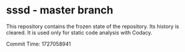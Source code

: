 # sssd - master branch

This repository contains the frozen state of the repository.
Its history is cleared. It is used only for static code
analysis with Codacy.

Commit Time: 1727058941